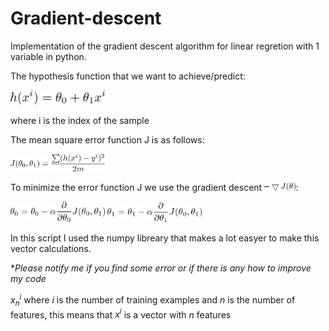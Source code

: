 # Gradient-descent

Implementation of the gradient descent algorithm for linear regretion with 1 variable in python.

The hypothesis function that we want to achieve/predict:

<img src="https://github.com/HenriqueMedeiross/Gradient-descent-linear-regretion-1-variable/blob/master/Equations/eq1.png?raw=true" width="30%" height="30%">

where i is the index of the sample

The mean square error function J is as follows:

<img src="https://github.com/HenriqueMedeiross/Gradient-descent-linear-regretion-1-variable/blob/master/Equations/eq2.png?raw=true" width="30%" height="30%">

To minimize the error function J we use the gradient descent <img src="https://github.com/HenriqueMedeiross/Gradient-descent-linear-regretion-1-variable/blob/master/Equations/eq3.png?raw=true" width="10%" height="10%">:

<img src="https://github.com/HenriqueMedeiross/Gradient-descent-linear-regretion-1-variable/blob/master/Equations/eq4.png?raw=true" width="30%" height="30%">

<img src="https://github.com/HenriqueMedeiross/Gradient-descent-linear-regretion-1-variable/blob/master/Equations/eq5.png?raw=true" width="30%" height="30%">

In this script I used the numpy libreary that makes a lot easyer to make this vector calculations.

\**Please notify me if you find some error or if there is any how to improve my code*

$x^i_n$ where $i$ is the number of training examples and $n$ is the number of features, this means that $x^i$ is a vector with $n$ features




